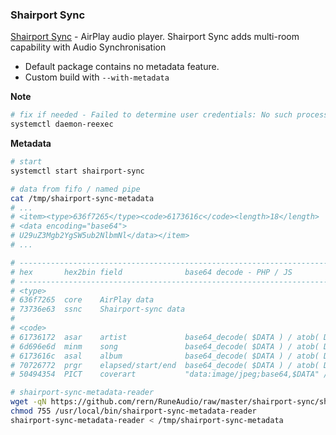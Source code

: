 ### Shairport Sync
[Shairport Sync](https://github.com/mikebrady/shairport-sync) - AirPlay audio player. Shairport Sync adds multi-room capability with Audio Synchronisation
- Default package contains no metadata feature.
- Custom build with `--with-metadata`

**Note**
```sh
# fix if needed - Failed to determine user credentials: No such process
systemctl daemon-reexec
```

**Metadata**
```sh
# start
systemctl start shairport-sync

# data from fifo / named pipe
cat /tmp/shairport-sync-metadata
# ...
# <item><type>636f7265</type><code>6173616c</code><length>18</length>
# <data encoding="base64">
# U29uZ3Mgb2YgSW5ub2NlbmNl</data></item>
# ...

# ----------------------------------------------------------------------------------------------------------------
# hex       hex2bin field              base64 decode - PHP / JS
# ----------------------------------------------------------------------------------------------------------------
# <type>
# 636f7265  core    AirPlay data
# 73736e63  ssnc    Shairport-sync data
#
# <code>
# 61736172  asar    artist             base64_decode( $DATA ) / atob( DATA )
# 6d696e6d  minm    song               base64_decode( $DATA ) / atob( DATA )
# 6173616c  asal    album              base64_decode( $DATA ) / atob( DATA )
# 70726772  prgr    elapsed/start/end  base64_decode( $DATA ) / atob( DATA )
# 50494354  PICT    coverart           "data:image/jpeg;base64,$DATA" // already base64

# shairport-sync-metadata-reader
wget -qN https://github.com/rern/RuneAudio/raw/master/shairport-sync/shairport-sync-metadata-reader -P /usr/local/bin
chmod 755 /usr/local/bin/shairport-sync-metadata-reader
shairport-sync-metadata-reader < /tmp/shairport-sync-metadata
```
